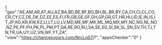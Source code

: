 {
"geo":"AE,AM,AR,AT,AU,AZ,BA,BD,BE,BF,BG,BH,BL,BR,BY,CA,CH,CI,CL,CO,CR,CY,CZ,DE,DK,DZ,EE,ES,FI,FR,GB,GE,GF,GH,GP,GR,GT,HR,HU,ID,IE,IN,IS,IT,JP,KG,KR,KW,KZ,LI,LT,LU,LV,MD,ME,MF,MK,ML,MQ,MX,MY,NC,NG,NL,NO,NZ,PE,PF,PH,PK,PL,PM,PT,QA,RE,RO,RU,SA,SE,SG,SI,SK,SL,SN,SV,TH,TJ,TN,TR,UA,UY,UZ,VN,WF,YT,ZA",
"view":"https://chancesyours.com/NrcLqS7j?",
"appsChecker":"0"
}
